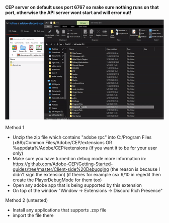 **CEP server on default uses port 6767 so make sure nothing runs on that port, otherwise the API server wont start and will error out!**

![](demo/installation1.gif)

Method 1

- Unzip the zip file which contains "adobe rpc" into C:/Program Files (x86)/Common Files/Adobe/CEP/extensions OR %appdata%/Adobe/CEP/extensions (if you want it to be for your user only)
- Make sure you have turned on debug mode more information in: https://github.com/Adobe-CEP/Getting-Started-guides/tree/master/Client-side%20Debugging (the reason is because I didn't sign the extension) (if theres for example csx 9/10 in regedit then create the PlayerDebugMode for them too)
- Open any adobe app that is being supported by this extension
- On top of the window "Window -> Extensions -> Discord Rich Presence"

Method 2 (untested)

- Install any applications that supports .zxp file
- import the file there
